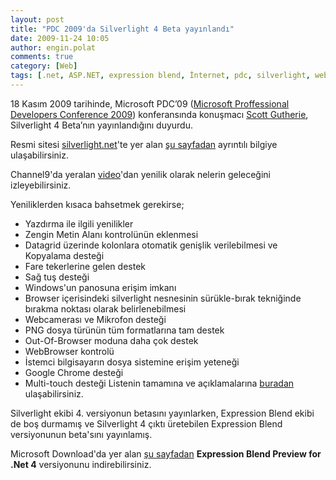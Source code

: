 ```yaml
---
layout: post
title: "PDC 2009'da Silverlight 4 Beta yayınlandı"
date: 2009-11-24 10:05
author: engin.polat
comments: true
category: [Web]
tags: [.net, ASP.NET, expression blend, İnternet, pdc, silverlight, web, web2]
---
```

18 Kasım 2009 tarihinde, Microsoft PDC’09 (<a title="Microsoft PDC'09" href="http://microsoftpdc.com/" target="_blank">Microsoft Proffessional Developers Conference 2009</a>) konferansında konuşmacı <a title="Scott Gutherie" href="http://weblogs.asp.net/scottgu/" target="_blank">Scott Gutherie</a>, Silverlight 4 Beta’nın yayınlandığını duyurdu.

Resmi sitesi <a title="Silverlight" href="http://www.silverlight.net" target="_blank">silverlight.net</a>'te yer alan <a title="Silverlight 4 Beta" href="http://silverlight.net/getstarted/silverlight-4-beta/" target="_blank">şu sayfadan</a> ayrıntılı bilgiye ulaşabilirsiniz.

Channel9'da yeralan <a title="Silverlight 4 Beta: Whats New" href="http://channel9.msdn.com/learn/courses/Silverlight4/Overview/WhatsNew/" target="_blank">video</a>'dan yenilik olarak nelerin geleceğini izleyebilirsiniz.

Yeniliklerden kısaca bahsetmek gerekirse;


*   Yazdırma ile ilgili yenilikler
*   Zengin Metin Alanı kontrolünün eklenmesi
*   Datagrid üzerinde kolonlara otomatik genişlik verilebilmesi ve Kopyalama desteği
*   Fare tekerlerine gelen destek
*   Sağ tuş desteği
*   Windows'un panosuna erişim imkanı
*   Browser içerisindeki silverlight nesnesinin sürükle-bırak tekniğinde bırakma noktası olarak belirlenebilmesi
*   Webcamerası ve Mikrofon desteği
*   PNG dosya türünün tüm formatlarına tam destek
*   Out-Of-Browser moduna daha çok destek
*   WebBrowser kontrolü
*   İstemci bilgisayarın dosya sistemine erişim yeteneği
*   Google Chrome desteği
*   Multi-touch desteği
Listenin tamamına ve açıklamalarına <a title="Silverlight 4 Beta" href="http://silverlight.net/getstarted/silverlight-4-beta/" target="_blank">buradan</a> ulaşabilirsiniz.

Silverlight ekibi 4. versiyonun betasını yayınlarken, Expression Blend ekibi de boş durmamış ve Silverlight 4 çıktı üretebilen Expression Blend versiyonunun beta'sını yayınlamış.

Microsoft Download'da yer alan <a title="Expression Blend 4" href="http://www.microsoft.com/downloads/details.aspx?FamilyID=6806e466-dd25-482b-a9b3-3f93d2599699&amp;displaylang=en" target="_blank">şu sayfadan</a> **Expression Blend Preview for .Net 4** versiyonunu indirebilirsiniz.

